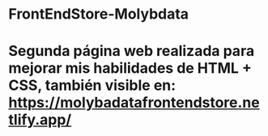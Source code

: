 # FrontEndStore-Molybdata
# Segunda página web realizada para mejorar mis habilidades de HTML + CSS, también visible en: https://molybadatafrontendstore.netlify.app/
